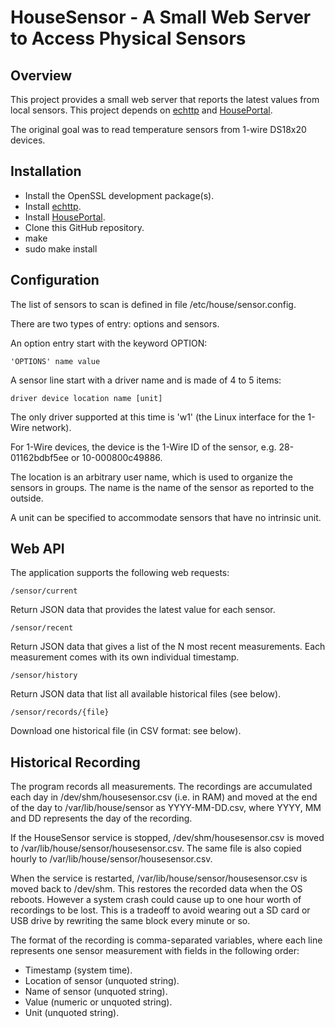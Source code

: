 # HouseSensor - A Small Web Server to Access Physical Sensors

## Overview

This project provides a small web server that reports the latest values from local sensors. This project depends on [echttp](https://github.com/pascal-fb-martin/echttp) and [HousePortal](https://github.com/pascal-fb-martin/houseportal).

The original goal was to read temperature sensors from 1-wire DS18x20 devices.

## Installation

* Install the OpenSSL development package(s).
* Install [echttp](https://github.com/pascal-fb-martin/echttp).
* Install [HousePortal](https://github.com/pascal-fb-martin/houseportal).
* Clone this GitHub repository.
* make
* sudo make install

## Configuration

The list of sensors to scan is defined in file /etc/house/sensor.config.

There are two types of entry: options and sensors.

An option entry start with the keyword OPTION:
```
'OPTIONS' name value
```
A sensor line start with a driver name and is made of 4 to 5 items:
```
driver device location name [unit]
```
The only driver supported at this time is 'w1' (the Linux interface for the 1-Wire network).

For 1-Wire devices, the device is the 1-Wire ID of the sensor, e.g. 28-01162bdbf5ee or 10-000800c49886.

The location is an arbitrary user name, which is used to organize the sensors in groups. The name is the name of the sensor as reported to the outside.

A unit can be specified to accommodate sensors that have no intrinsic unit.

## Web API

The application supports the following web requests:
```
/sensor/current
```
Return JSON data that provides the latest value for each sensor.
```
/sensor/recent
```
Return JSON data that gives a list of the N most recent measurements. Each measurement comes with its own individual timestamp.
```
/sensor/history
```
Return JSON data that list all available historical files (see below).
```
/sensor/records/{file}
```
Download one historical file (in CSV format: see below).

## Historical Recording

The program records all measurements. The recordings are accumulated each day in /dev/shm/housesensor.csv (i.e. in RAM) and moved at the end of the day to /var/lib/house/sensor as YYYY-MM-DD.csv, where YYYY, MM and DD represents the day of the recording.

If the HouseSensor service is stopped, /dev/shm/housesensor.csv is moved to /var/lib/house/sensor/housesensor.csv. The same file is also copied hourly to /var/lib/house/sensor/housesensor.csv.

When the service is restarted, /var/lib/house/sensor/housesensor.csv is moved back to /dev/shm. This restores the recorded data when the OS reboots. However a system crash could cause up to one hour worth of recordings to be lost. This is a tradeoff to avoid wearing out a SD card or USB drive by rewriting the same block every minute or so.

The format of the recording is comma-separated variables, where each line represents one sensor measurement with fields in the following order:

* Timestamp (system time).
* Location of sensor (unquoted string).
* Name of sensor (unquoted string).
* Value (numeric or unquoted string).
* Unit (unquoted string).

